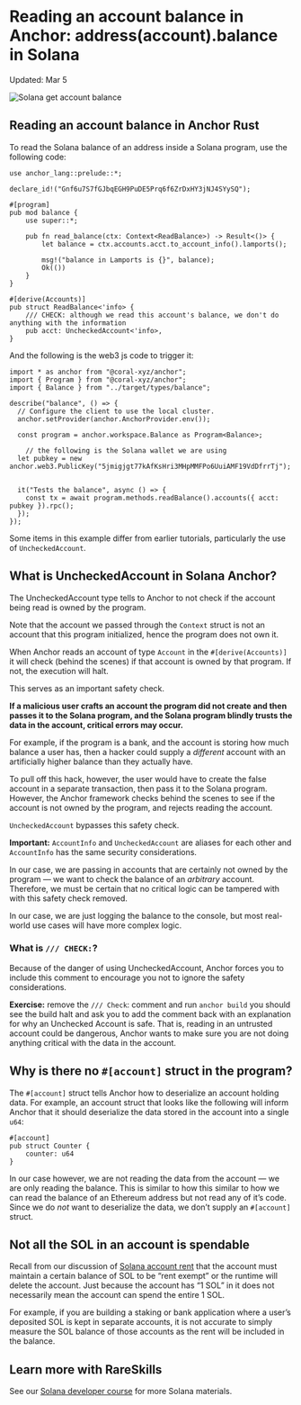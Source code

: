 # Reading an account balance in Anchor: address(account).balance in Solana

Updated: Mar 5

![Solana get account balance](https://static.wixstatic.com/media/935a00_8742c65f9a7a48e3b6db4aa916303cd0~mv2.jpg/v1/fill/w_740,h_416,al_c,q_80,usm_0.66_1.00_0.01,enc_auto/935a00_8742c65f9a7a48e3b6db4aa916303cd0~mv2.jpg)

## Reading an account balance in Anchor Rust

To read the Solana balance of an address inside a Solana program, use the following code:

```
use anchor_lang::prelude::*;

declare_id!("Gnf6u7S7fGJbqEGH9PuDE5Prq6f6ZrDxHY3jNJ4SYySQ");

#[program]
pub mod balance {
    use super::*;

    pub fn read_balance(ctx: Context<ReadBalance>) -> Result<()> {
        let balance = ctx.accounts.acct.to_account_info().lamports();

        msg!("balance in Lamports is {}", balance);
        Ok(())
    }
}

#[derive(Accounts)]
pub struct ReadBalance<'info> {
    /// CHECK: although we read this account's balance, we don't do anything with the information
    pub acct: UncheckedAccount<'info>,
}
```

And the following is the web3 js code to trigger it:

```
import * as anchor from "@coral-xyz/anchor";
import { Program } from "@coral-xyz/anchor";
import { Balance } from "../target/types/balance";

describe("balance", () => {
  // Configure the client to use the local cluster.
  anchor.setProvider(anchor.AnchorProvider.env());

  const program = anchor.workspace.Balance as Program<Balance>;

	// the following is the Solana wallet we are using
  let pubkey = new anchor.web3.PublicKey("5jmigjgt77kAfKsHri3MHpMMFPo6UuiAMF19VdDfrrTj");


  it("Tests the balance", async () => {
    const tx = await program.methods.readBalance().accounts({ acct: pubkey }).rpc();
  });
});
```

Some items in this example differ from earlier tutorials, particularly the use of `UncheckedAccount`.

## What is UncheckedAccount in Solana Anchor?

The UncheckedAccount type tells to Anchor to not check if the account being read is owned by the program.

Note that the account we passed through the `Context` struct is not an account that this program initialized, hence the program does not own it.

When Anchor reads an account of type `Account` in the `#[derive(Accounts)]` it will check (behind the scenes) if that account is owned by that program. If not, the execution will halt.

This serves as an important safety check.

**If a malicious user crafts an account the program did not create and then passes it to the Solana program, and the Solana program blindly trusts the data in the account, critical errors may occur.**

For example, if the program is a bank, and the account is storing how much balance a user has, then a hacker could supply a *different* account with an artificially higher balance than they actually have.

To pull off this hack, however, the user would have to create the false account in a separate transaction, then pass it to the Solana program. However, the Anchor framework checks behind the scenes to see if the account is not owned by the program, and rejects reading the account.

`UncheckedAccount` bypasses this safety check.

**Important:** `AccountInfo` and `UncheckedAccount` are aliases for each other and `AccountInfo` has the same security considerations.

In our case, we are passing in accounts that are certainly not owned by the program — we want to check the balance of an *arbitrary* account. Therefore, we must be certain that no critical logic can be tampered with with this safety check removed.

In our case, we are just logging the balance to the console, but most real-world use cases will have more complex logic.

### What is `/// CHECK:`?

Because of the danger of using UncheckedAccount, Anchor forces you to include this comment to encourage you not to ignore the safety considerations.

**Exercise:** remove the `/// Check`: comment and run `anchor build` you should see the build halt and ask you to add the comment back with an explanation for why an Unchecked Account is safe. That is, reading in an untrusted account could be dangerous, Anchor wants to make sure you are not doing anything critical with the data in the account.

## Why is there no `#[account]` struct in the program?

The `#[account]` struct tells Anchor how to deserialize an account holding data. For example, an account struct that looks like the following will inform Anchor that it should deserialize the data stored in the account into a single `u64`:

```
#[account]
pub struct Counter {
    counter: u64
}
```

In our case however, we are not reading the data from the account — we are only reading the balance. This is similar to how this similar to how we can read the balance of an Ethereum address but not read any of it’s code. Since we do *not* want to deserialize the data, we don’t supply an `#[account]` struct.

## Not all the SOL in an account is spendable

Recall from our discussion of [Solana account rent](https://www.rareskills.io/post/solana-account-rent) that the account must maintain a certain balance of SOL to be “rent exempt” or the runtime will delete the account. Just because the account has “1 SOL” in it does not necessarily mean the account can spend the entire 1 SOL.

For example, if you are building a staking or bank application where a user’s deposited SOL is kept in separate accounts, it is not accurate to simply measure the SOL balance of those accounts as the rent will be included in the balance.

## Learn more with RareSkills

See our [Solana developer course](https://www.rareskills.io/solana-tutorial) for more Solana materials.